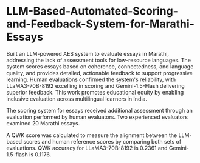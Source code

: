 # LLM-Based-Automated-Scoring-and-Feedback-System-for-Marathi-Essays

Built an LLM-powered AES system to evaluate essays in Marathi, addressing the lack of assessment tools for low-resource languages. The system scores essays based on coherence, connectedness, and language quality, and provides detailed, actionable feedback to support progressive learning. Human evaluations confirmed the system's reliability, with LLaMA3-70B-8192 excelling in scoring and Gemini-1.5-Flash delivering superior feedback. This work promotes educational equity by enabling inclusive evaluation across multilingual learners in India.

The scoring system for essays received additional assessment through an evaluation performed by human evaluators. Two experienced evaluators examined 20 Marathi essays. 

A QWK score was calculated to measure the alignment between the LLM-based scores and human reference scores by comparing both sets of evaluations. QWK accuracy for LLaMA3-70B-8192 is 0.2361 and Gemini-1.5-flash is  0.1176.
